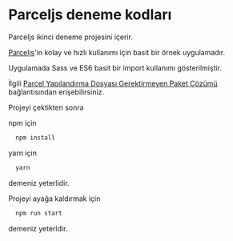 # Parceljs deneme kodları

Parceljs ikinci deneme projesini içerir.

[Parceljs](https://parceljs.org/)'in kolay ve hızlı kullanımı için basit bir örnek uygulamadır.

Uygulamada Sass ve ES6 basit bir import kullanımı gösterilmiştir. 

İlgili [Parcel Yapılandırma Dosyası Gerektirmeyen Paket Çözümü](http://fatihhayrioglu.com/yapilandirma-dosyasi-gerektirmeyen-paketleme-cozumu-parcel/) bağlantısından erişebilirsiniz.

Projeyi çektikten sonra 

npm için

```bash
  npm install
```

yarn için

```bash
  yarn
```

demeniz yeterlidir.

Projeyi ayağa kaldırmak için

```bash
  npm run start
```

demeniz yeterldir.